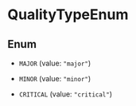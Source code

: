 
# QualityTypeEnum

## Enum


* `MAJOR` (value: `"major"`)

* `MINOR` (value: `"minor"`)

* `CRITICAL` (value: `"critical"`)



